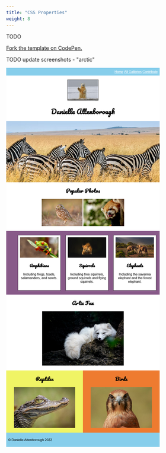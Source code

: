 ```yaml
---
title: "CSS Properties"
weight: 8
---
```


TODO

[Fork the template on CodePen.](https://codepen.io/shecodesaus/pen/JjOezbg)


TODO update screenshots - "arctic"

![Screenshot of completed webpage.](../images/animals.png)



